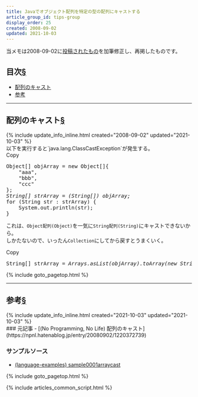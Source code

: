 ```yaml
---
title: Javaでオブジェクト配列を特定の型の配列にキャストする
article_group_id: tips-group
display_order: 25
created: 2008-09-02
updated: 2021-10-03
---
```

当メモは2008-09-02に[投稿されたもの](https://npnl.hatenablog.jp/entry/20080902/1220372739)を加筆修正し、再掲したものです。

## <a name="index">目次</a><a class="heading-anchor-permalink" href="#目次">§</a>

<ul id="index_ul">
<li><a href="#配列のキャスト">配列のキャスト</a></li>
<li><a href="#参考">参考</a></li>
</ul>

* * *
## <a name="配列のキャスト">配列のキャスト</a><a class="heading-anchor-permalink" href="#配列のキャスト">§</a>
<div class="chapter-updated">{% include update_info_inline.html created="2008-09-02" updated="2021-10-03" %}</div>
以下を実行すると`java.lang.ClassCastException`が発生する。
<div class="code-box no-title">
<div class="copy-button">Copy</div>
<pre>
Object[] objArray = new Object[]{
    "aaa",
    "bbb",
    "ccc"
};
<em>String[] strArray = (String[]) objArray;</em>
for (String str : strArray) {
    System.out.println(str);
}
</pre>
</div>

これは、`Object配列(Object)`を一気に`String配列(String)`にキャストできないから。  
しかたないので、いったん`Collection`にしてから戻すとうまくいく。

<div class="code-box no-title">
<div class="copy-button">Copy</div>
<pre>
String[] strArray = <em>Arrays.asList(objArray).toArray(new String[objArray.length]);</em>
</pre>
</div>

{% include goto_pagetop.html %}

* * *
## <a name="参考">参考</a><a class="heading-anchor-permalink" href="#参考">§</a>
<div class="chapter-updated">{% include update_info_inline.html created="2021-10-03" updated="2021-10-03" %}</div>
### 元記事
- [(No Programming, No Life) 配列のキャスト](https://npnl.hatenablog.jp/entry/20080902/1220372739)

### サンプルソース
- [(language-examples) sample0001arraycast](https://github.com/fumokmm/language-examples/tree/main/Java/src/main/java/sample0001arraycast)

{% include goto_pagetop.html %}

{% include articles_common_script.html %}
